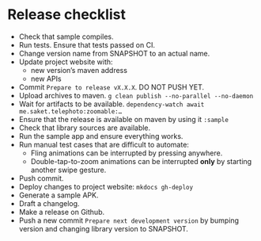 # Release checklist

- Check that sample compiles.
- Run tests. Ensure that tests passed on CI.
- Change version name from SNAPSHOT to an actual name.
- Update project website with:
    - new version’s maven address
    - new APIs
- Commit `Prepare to release vX.X.X`. DO NOT PUSH YET.
- Upload archives to maven.
  `g clean publish --no-parallel --no-daemon`
- Wait for artifacts to be available.
  `dependency-watch await me.saket.telephoto:zoomable:…`
- Ensure that the release is available on maven by using it `:sample`
- Check that library sources are available.
- Run the sample app and ensure everything works. 
- Run manual test cases that are difficult to automate:
  - Fling animations can be interrupted by pressing anywhere.
  - Double-tap-to-zoom animations can be interrupted **only** by starting another swipe gesture. 
- Push commit.
- Deploy changes to project website:
  `mkdocs gh-deploy`
- Generate a sample APK.
- Draft a changelog.
- Make a release on Github.
- Push a new commit `Prepare next development version` by bumping version and changing library version to SNAPSHOT.
